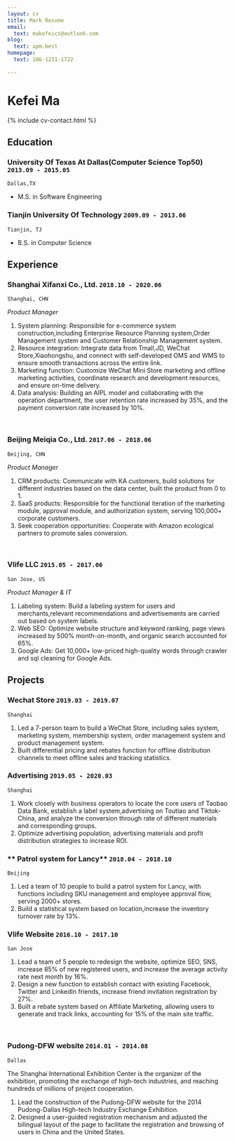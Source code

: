 ```yaml
---
layout: cv
title: Mark Resume
email:
  text: makefeics@outlook.com
blog:
  text: apm.best
homepage:
  text: 186-1231-1722
  
---
```


# Kefei Ma

<!--
include contact information from the front matter
Supported arguments:
    - homepage: url, text
    - phone
    - email
-->

{% include cv-contact.html %}

## Education

### **University Of Texas At Dallas(Computer Science Top50)** `2013.09 - 2015.05`

```
Dallas,TX
```

- M.S. in Software Engineering

### **Tianjin University Of Technology** `2009.09 - 2013.06`

```
Tianjin, TJ  
```

- B.S. in Computer Science


## Experience

### **Shanghai Xifanxi Co., Ltd.** `2018.10 - 2020.06`

```
Shanghai, CHN
```

_Product Manager_<br>




1. System planning: Responsible for e-commerce system construction,including Enterprise Resource Planning system,Order Management system and Customer Relationship Management system.
2. Resource integration: Integrate data from Tmall,JD, WeChat Store,Xiaohongshu, and connect with self-developed OMS and WMS to ensure smooth transactions across the entire link.
3. Marketing function: Customize WeChat Mini Store marketing and offline marketing activities, coordinate research and development resources, and ensure on-time delivery.
4. Data analysis: Building an AIPL model and collaborating with the operation department, the user retention rate increased by 35%, and the payment conversion rate increased by 10%.

<br/>

### **Beijing Meiqia Co., Ltd.** `2017.06 - 2018.06`

```
Beijing, CHN 
```

_Product Manager_<br>

1. CRM products: Communicate with KA customers, build solutions for different industries based on the data center, built the product from 0 to 1.
2. SaaS products: Responsible for the functional iteration of the marketing module, approval module, and authorization system, serving 100,000+ corporate customers.
3. Seek cooperation opportunities: Cooperate with Amazon ecological partners to promote sales conversion.

<br/>

### **Vlife LLC** `2015.05 - 2017.06`

```
San Jose, US 
```

_Product Manager & IT_<br>

1.  Labeling system: Build a labeling system for users and merchants,relevant recommendations and advertisements are carried out based on system labels.
2. Web SEO: Optimize website structure and keyword ranking, page views increased by 500% month-on-month, and organic search accounted for 65%.
3. Google Ads: Get 10,000+ low-priced high-quality words through crawler and sql cleaning for Google Ads.



## Projects

### **Wechat Store** `2019.03 - 2019.07`
```
Shanghai 
```
1. Led a 7-person team to build a WeChat Store, including sales system, marketing system, membership system, order management system and product management system.
2. Built differential pricing and rebates function for offline distribution channels to meet offline sales and tracking statistics.


### **Advertising** `2019.05 - 2020.03`
```
Shanghai 
```
1. Work closely with business operators to locate the core users of Taobao Data Bank, establish a label system,advertising on Toutiao and Tiktok-China, and analyze the conversion through rate of different materials and corresponding groups.
2. Optimize advertising population, advertising materials and profit distribution strategies to increase ROI.


### ** Patrol system for Lancy** `2018.04 - 2018.10`
```
Beijing 
```

1. Led a team of 10 people to build a patrol system for Lancy, with functions including SKU management and employee approval flow, serving 2000+ stores.
2. Build a statistical system based on location,increase the inventory turnover rate by 13%.


### **Vlife Website** `2016.10 - 2017.10`
```
San Jose 
```

1. Lead a team of 5 people to redesign the website, optimize SEO, SNS, increase 85% of new registered users, and increase the average activity rate next month by 16%.
2. Design a new function to establish contact with existing Facebook, Twitter and LinkedIn friends, increase friend invitation registration by 27%.
3. Built a rebate system based on Affiliate Marketing, allowing users to generate and track links, accounting for 15% of the main site traffic.

<br/>

### **Pudong-DFW website** `2014.01 - 2014.08`
```
Dallas
```
The Shanghai International Exhibition Center is the organizer of the exhibition, promoting the exchange of high-tech industries, and reaching hundreds of millions of project cooperation.
1. Lead the construction of the Pudong-DFW website for the 2014 Pudong-Dallas High-tech Industry Exchange Exhibition.
2. Designed a user-guided registration mechanism and adjusted the bilingual layout of the page to facilitate the registration and browsing of users in China and the United States.







